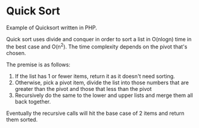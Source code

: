 # Quick Sort

Example of Quicksort written in PHP.

Quick sort uses divide and conquer in order to sort a list in O(nlogn) time in the best case and O(n<sup>2</sup>). The time complexity depends on the pivot that's chosen.

The premise is as follows:

1. If the list has 1 or fewer items, return it as it doesn't need sorting.
2. Otherwise, pick a pivot item, divide the list into those numbers that are greater than the pivot and those that less than the pivot
3. Recursively do the same to the lower and upper lists and merge them all back together.

Eventually the recursive calls will hit the base case of 2 items and return them sorted.
